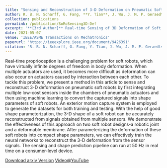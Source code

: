 ```yaml
---
title: "Sensing and Reconstruction of 3-D Deformation on Pneumatic Soft Robots"
author: R. B. N. Scharff, G. Fang, **Y. Tian**, J. Wu, J. M. P. Geraedts and C. C. L. Wang
collection: publications
permalink: /publication/SoRoSensing3D-Def
excerpt: '**[3rd Author]** Real-time Sensing of 3D Deformation of Soft Robots via FNN & LSTM'
date: 2021-05-07
venue: 'IEEE/ASME Transactions on Mechatronics'
paperurl: 'https://ieeexplore.ieee.org/document/9426391'
citation: 'R. B. N. Scharff, G. Fang, Y. Tian, J. Wu, J. M. P. Geraedts and C. C. L. Wang, "Sensing and Reconstruction of 3-D Deformation on Pneumatic Soft Robots," in IEEE/ASME Transactions on Mechatronics, vol. 26, no. 4, pp. 1877-1885, Aug. 2021.'
---
```

Real-time proprioception is a challenging problem for soft robots, which have virtually infinite degrees of freedom in body deformation. When multiple actuators are used, it becomes more difficult as deformation can also occur on actuators caused by interaction between each other. To tackle this problem, we present a method in this article to sense and reconstruct 3-D deformation on pneumatic soft robots by first integrating multiple low-cost sensors inside the chambers of pneumatic actuators and then using machine learning to convert the captured signals into shape parameters of soft robots. 
An exterior motion capture system is employed to generate the datasets for both training and testing. With the help of good shape parameterization, the 3-D shape of a soft robot can be accurately reconstructed from signals obtained from multiple sensors. We demonstrate the effectiveness of this approach on two soft robot designs-a robotic joint and a deformable membrane. After parameterizing the deformation of these soft robots into compact shape parameters, we can effectively train the neural networks to reconstruct the 3-D deformation from the sensor signals. 
The sensing and shape prediction pipeline can run at 50 Hz in real time on a consumer-level device.

[Download arxiv Version](https://arxiv.org/pdf/2012.12411.pdf)
[Video@YouTube](https://www.youtube.com/watch?v=T9wqiIr3s-c&feature=youtu.be)
